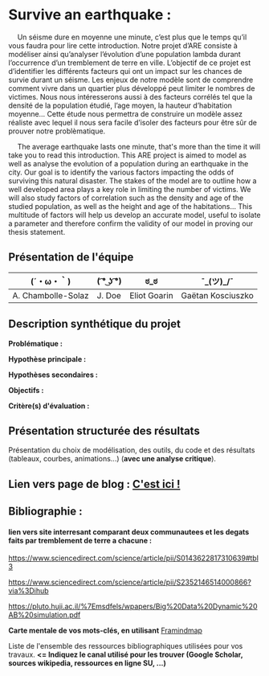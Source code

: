 # Survive an earthquake :

&emsp; Un séisme dure en moyenne une minute, c’est plus que le temps qu’il vous faudra pour lire cette introduction. Notre projet d’ARE consiste à modéliser ainsi qu’analyser l’évolution d’une population lambda durant l’occurrence d’un tremblement de terre en ville. L’objectif de ce projet est d’identifier les différents facteurs qui ont un impact sur les chances de survie durant un séisme. Les enjeux de notre modèle sont de comprendre comment vivre dans un quartier plus développé peut limiter le nombres de victimes. Nous nous intéresserons aussi à des facteurs corrélés tel que la densité de la population étudié, l’age moyen, la hauteur d’habitation moyenne… Cette étude nous permettra de construire un modèle assez réaliste avec lequel il nous sera facile d’isoler des facteurs pour être sûr de prouver notre problèmatique.

&emsp; The average earthquake lasts one minute, that's more than the time it will take you to read this introduction. This ARE project is aimed to model as well as analyse the evolution of a population during an earthquake in the city. Our goal is to identify the various factors impacting the odds of surviving this natural disaster. The stakes of the model are to outline how a well developed area plays a key role in limiting the number of victims. We will also study factors of correlation such as the density and age of the studied population, as well as the height and age of the habitations... This multitude of factors will help us develop an accurate model, useful to isolate a parameter and therefore confirm the validity of our model in proving our thesis statement.

## Présentation de l'équipe

|(´・ω・｀)| ( ͡° ͜ʖ ͡°) | ಠ_ಠ | ¯\_(ツ)_/¯ |
|-----|--|--|--|
| A. Chambolle-Solaz| J. Doe | Eliot Goarin  | Gaëtan Kosciuszko  |


## Description synthétique du projet

**Problématique :** 

**Hypothèse principale :**

**Hypothèses secondaires :** 

**Objectifs :**

**Critère(s) d'évaluation :**

## Présentation structurée des résultats

Présentation du choix de modélisation, des outils, du code et des résultats (tableaux, courbes, animations...) (**avec une analyse critique**).

## Lien vers page de blog : <a href="blog.html"> C'est ici ! </a>

## Bibliographie :
#### lien vers site interresant comparant deux communautees et les degats faits par tremblement de terre a chacune :
https://www.sciencedirect.com/science/article/pii/S0143622817310639#tbl3

https://www.sciencedirect.com/science/article/pii/S2352146514000866?via%3Dihub

https://pluto.huji.ac.il/%7Emsdfels/wpapers/Big%20Data%20Dynamic%20AB%20simulation.pdf

**Carte mentale de vos mots-clés, en utilisant** <a href="https://framindmap.org/mindmaps/index.html">Framindmap </a> 

Liste de l'ensemble des ressources bibliographiques utilisées pour vos travaux. **<= Indiquez le canal utilisé pour les trouver (Google Scholar, sources wikipedia, ressources en ligne SU, ...)**

